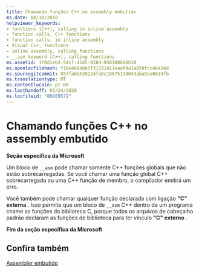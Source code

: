 ```yaml
---
title: Chamando funções C++ no assembly embutido
ms.date: 08/30/2018
helpviewer_keywords:
- functions [C++], calling in inline assembly
- function calls, C++ functions
- function calls, in inline assembly
- Visual C++, functions
- inline assembly, calling functions
- __asm keyword [C++], calling functions
ms.assetid: 1f0d1eb3-54cf-45d5-838d-958188616b38
ms.openlocfilehash: f16e466ebb5f31231411eaaf9a1a85bfcc46a34d
ms.sourcegitcommit: 857fa6b530224fa6c18675138043aba9aa0619fb
ms.translationtype: MT
ms.contentlocale: pt-BR
ms.lasthandoff: 03/24/2020
ms.locfileid: "80169572"
---
```

# <a name="calling-c-functions-in-inline-assembly"></a>Chamando funções C++ no assembly embutido

**Seção específica da Microsoft**

Um bloco de `__asm` pode chamar somente C++ funções globais que não estão sobrecarregadas. Se você chamar uma função global C++ sobrecarregada ou uma C++ função de membro, o compilador emitirá um erro.

Você também pode chamar qualquer função declarada com ligação **"C" externa** . Isso permite que um bloco de `__asm` C++ dentro de um programa chame as funções da biblioteca C, porque todos os arquivos de cabeçalho padrão declaram as funções de biblioteca para ter vínculo **"C" externo** .

**Fim da seção específica da Microsoft**

## <a name="see-also"></a>Confira também

[Assembler embutido](../../assembler/inline/inline-assembler.md)<br/>

